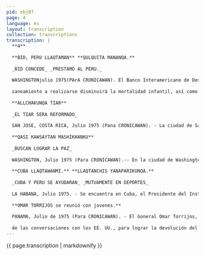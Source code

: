 ```yaml
---
pid: obj07
page: 4
language: es
layout: transcription
collection: transcriptions
transcription: |
  **4**
  
  **BID, PERU LLAQTAMAN** **QULQUITA MANANQA.**
  
  _BID CONCEDE_ _PRESTAMO AL PERU._
  
  WASHINGTONjulio 1975(PArA CRONICAWAN). El Banco Interamericano de Desarrollo (BID), concedió al Peru un préstamo por 30 millones 500 mil dolares. Este préstamo ha sido concedido para realizar obras de saneamiento en 27 ciudades del Per. Las obras a ejecutarse comprenden trabajos de agua potable y alcantarillado. El acuerdo respectivo, ha sido firmado por los directivos del BID, y por Roberto Keil Rojas Director del Ministerio de Economía y Finanzas del Perú. Roberto Keil Rojas, agradeció a los directivos del BID por el préstamo otorgado, y manifestó que las obras de
  
  saneamiento a realizarse disminuirá la mortalidad infantil, así como las epidemias, serán méjor controladas -- manifestó.
  
  **ALLCHAKUNQA TIAR**
  
  _EL TIAR SERA REFORMADO_
  
  SAN JOSE, COSTA RICA, Julio 1975 (Pana CRONICAWAN). - La ciudad de San José, es la Capital de Costa Rica (Costa Rica, se encuentra en la América Central, tiene una extensión de 50,900 kilometros cuadrados y una población de 2 millones de habitantes). En esa ciudad, se reunirán los representantes de todos los países de América (Estos representantes se llaman embajadores), para tratar sobre los cambios que se introducirán al TIAR (Tratado Interamericano de Acción Reciproca). El TIAR fue suscrito el año de 1946, como un mecanismo de defensa de los países de América, contra cualquier agresión proveniente del exterior. En ese espíritu se suscribió dicho tratado. Pero, ello no fue así, Estados Unidos, debido a su poderío, ha manejado este organismo de acuerdo a sus intereses. Pero, en la actualidad los demás países del Continente, se han puesto de acuerdo para reformar el TIAR, de modo tal que no se preste a la manipulación de ningun país, y que refleje los intereses de lós paises pobres de América. Con esta finalidad se reunirán en San José, en el transcurso de los próximos dias. Uno de los primeros países en pedir esta reforma ha sido el Perú.
  
  **QASI KAWSAYTAN MASHIKHANKU**
  
  _BUSCAN LOGRAR LA PAZ_
  
  WASHINGTON, Julio 1975 (Para CRONICAWAN).-- En la ciudad de Washington, el dia 8 del presente mes se ha anunciado que, en los próximos días se reunirán el Primer Ministro de Israel Yitnak Rabin, y el Secretario de Estado de los Estados Unidos Henry Kissinger. En dicha reunión, tratarán lo relativo a la Paz en el Medio Oriente, a fin de evitar una próxima guerra entre los países arabes e Israel. La paz en esta zona es ansiosamente esperada, desde hace mucho, pero hasta la fecha no se puede concretar. Ahora, con estas conversaciones se abre nuevamente la posibilidad de concretar la paz. Si el gobierno de Israel, se aviene a desocupar los territorios árabes que actualmente ocupa, los gobemantes egipcios estarían dispuestos a llegar a un acuerdo. Pero, la dificultad reside en la negativa de Israel a entregar esos territorios a los egipcios, espera en cambio, que sea declarada "zona neutral". De los progresos que se obtengan en estas reuniones, depende en parte sl se enfrentan en una nueva guerra, o hallan la paz.
  
  **CUBA LLAQTAWANMI.** **LLAQTANCHIS YANAPARIKUNQA.**
  
  _CUBA Y PERU SE AYUDARAN_ _MUTUAMENTE EN DEPORTES_
  
  LA HABANA, Julio 1975. - Se encuentra en Cuba, el Presidente del Instituto Nacional de Recreación, Educación Fisica y Deportes, INRED, Guillermo Toro Lia. Ha viajado para entrevistarse con los dirigentes del deporte cubano, acerca de la ayuda mútua que deben proporcionarse ambos países, en materia de deportes, a través de confrontacioness mutuas e intercambio de técnicos en diferentes deportes. Al arribar a Cuba, el Presidente del INRED, manifestó que era portador del saludo de los dirigentes del deporte peruano, así como de los deportistas. En estas entrevistas se ha rellevado la importancia de estos acuerdos, que beneficiarán al desarrollo del deporte en ambos paises a través del intercambio de conocimientos y las confrontaciones deportivas.
  
  **OMAR TORRIJOS se reunió con jovenes.**
  
  PANAMA, Julio de 1975 (Para CRONICAWAN). - El Goneral Omar Torrijos, Presidente de Panama, convoco a 300 dirigentes estudiantiles, para informaries sobre el estado actual
  
  de las conversaciones con los EE. UU., para lograr la devolución del Canal. A esta reunión asistieron dirigentes estudiantiles de todas las tendencias, a ellos les manifestó el General Torrijos que mantendrá informado al pueblo panameño de todos los pasos que se den en las conversaciones con el Gobierno de los EE. UU. Omar Torrijos, agregó "estuvimos equivocados al no informar sobre el desarrollo de las conversaciones. Pero, esta equivocación la rectificamos a partir de esta conversación con ustedes" El General Torrijos informó a los estudiantes acerca de las dificultades surgidas en las conversaciones, especialmente en lo referente a la duración del nuevo tratado, asícomo el uso de las tierras y aguas. Igualmente, informó acerca de la negativa, por parte del golaemo nortesmericano, al retiro de sus tropas de la zora del canal, así como el traslado de las bases militares norteamericanas existentes. Esta posición difiere de la posición panameña que exige el retiro de las tropas y el inmediato traslado de las bases militares yanquis.
---
```


{{ page.transcription | markdownify }}
